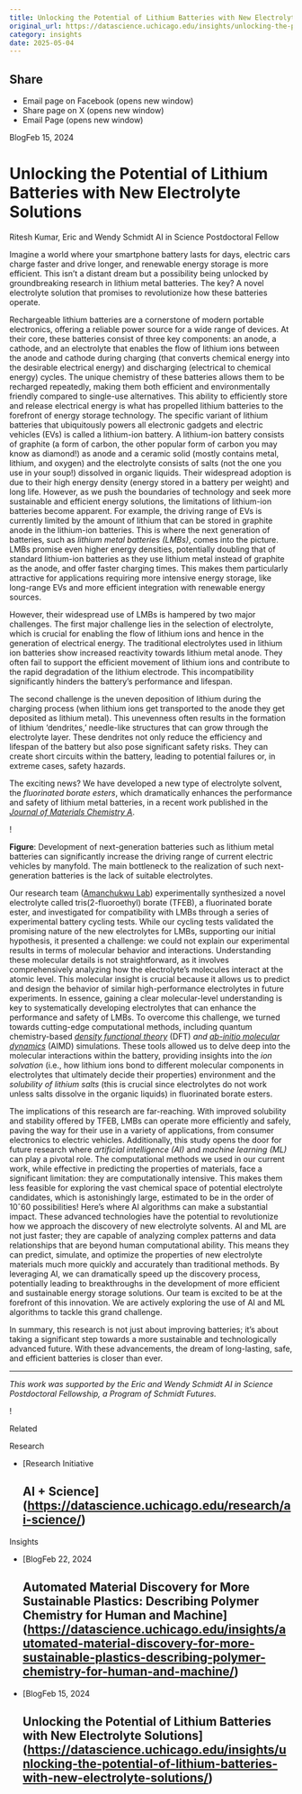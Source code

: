 ```yaml
---
title: Unlocking the Potential of Lithium Batteries with New Electrolyte Solutions – DSI
original_url: https://datascience.uchicago.edu/insights/unlocking-the-potential-of-lithium-batteries-with-new-electrolyte-solutions
category: insights
date: 2025-05-04
---
```


## Share

* Email page on Facebook (opens new window)
* Share page on X (opens new window)
* Email Page (opens new window)

<!-- Table-like structure detected -->

BlogFeb 15, 2024

# Unlocking the Potential of Lithium Batteries with New Electrolyte Solutions

Ritesh Kumar, Eric and Wendy Schmidt AI in Science Postdoctoral Fellow

Imagine a world where your smartphone battery lasts for days, electric cars charge faster and drive longer, and renewable energy storage is more efficient. This isn’t a distant dream but a possibility being unlocked by groundbreaking research in lithium metal batteries. The key? A novel electrolyte solution that promises to revolutionize how these batteries operate.

Rechargeable lithium batteries are a cornerstone of modern portable electronics, offering a reliable power source for a wide range of devices. At their core, these batteries consist of three key components: an anode, a cathode, and an electrolyte that enables the flow of lithium ions between the anode and cathode during charging (that converts chemical energy into the desirable electrical energy) and discharging (electrical to chemical energy) cycles. The unique chemistry of these batteries allows them to be recharged repeatedly, making them both efficient and environmentally friendly compared to single-use alternatives. This ability to efficiently store and release electrical energy is what has propelled lithium batteries to the forefront of energy storage technology. The specific variant of lithium batteries that ubiquitously powers all electronic gadgets and electric vehicles (EVs) is called a lithium-ion battery. A lithium-ion battery consists of graphite (a form of carbon, the other popular form of carbon you may know as diamond!) as anode and a ceramic solid (mostly contains metal, lithium, and oxygen) and the electrolyte consists of salts (not the one you use in your soup!) dissolved in organic liquids. Their widespread adoption is due to their high energy density (energy stored in a battery per weight) and long life. However, as we push the boundaries of technology and seek more sustainable and efficient energy solutions, the limitations of lithium-ion batteries become apparent. For example, the driving range of EVs is currently limited by the amount of lithium that can be stored in graphite anode in the lithium-ion batteries. This is where the next generation of batteries, such as *lithium metal batteries (LMBs)*, comes into the picture. LMBs promise even higher energy densities, potentially doubling that of standard lithium-ion batteries as they use lithium metal instead of graphite as the anode, and offer faster charging times. This makes them particularly attractive for applications requiring more intensive energy storage, like long-range EVs and more efficient integration with renewable energy sources.

However, their widespread use of LMBs is hampered by two major challenges. The first major challenge lies in the selection of electrolyte, which is crucial for enabling the flow of lithium ions and hence in the generation of electrical energy. The traditional electrolytes used in lithium ion batteries show increased reactivity towards lithium metal anode. They often fail to support the efficient movement of lithium ions and contribute to the rapid degradation of the lithium electrode. This incompatibility significantly hinders the battery’s performance and lifespan.

The second challenge is the uneven deposition of lithium during the charging process (when lithium ions get transported to the anode they get deposited as lithium metal). This unevenness often results in the formation of lithium ‘dendrites,’ needle-like structures that can grow through the electrolyte layer. These dendrites not only reduce the efficiency and lifespan of the battery but also pose significant safety risks. They can create short circuits within the battery, leading to potential failures or, in extreme cases, safety hazards.

The exciting news? We have developed a new type of electrolyte solvent, the *fluorinated borate esters*, which dramatically enhances the performance and safety of lithium metal batteries, in a recent work published in the *[Journal of Materials Chemistry A](https://doi.org/10.1039/d3ta06228g)*.

!

**Figure**: Development of next-generation batteries such as lithium metal batteries can significantly increase the driving range of current electric vehicles by manyfold. The main bottleneck to the realization of such next-generation batteries is the lack of suitable electrolytes.

Our research team ([Amanchukwu Lab](https://amanchukwu.uchicago.edu)) experimentally synthesized a novel electrolyte called tris(2-fluoroethyl) borate (TFEB), a fluorinated borate ester, and investigated for compatibility with LMBs through a series of experimental battery cycling tests. While our cycling tests validated the promising nature of the new electrolytes for LMBs, supporting our initial hypothesis, it presented a challenge: we could not explain our experimental results in terms of molecular behavior and interactions. Understanding these molecular details is not straightforward, as it involves comprehensively analyzing how the electrolyte’s molecules interact at the atomic level. This molecular insight is crucial because it allows us to predict and design the behavior of similar high-performance electrolytes in future experiments. In essence, gaining a clear molecular-level understanding is key to systematically developing electrolytes that can enhance the performance and safety of LMBs. To overcome this challenge, we turned towards cutting-edge computational methods, including quantum chemistry-based [*density functional theory*](https://en.wikipedia.org/wiki/Density_functional_theory) (DFT) *and [ab-initio molecular dynamics](https://doi.org/10.1021/acs.chemrev.1c00904)* (AIMD) simulations. These tools allowed us to delve deep into the molecular interactions within the battery, providing insights into the *ion solvation* (i.e., how lithium ions bond to different molecular components in electrolytes that ultimately decide their properties) environment and the *solubility of lithium salts* (this is crucial since electrolytes do not work unless salts dissolve in the organic liquids) in fluorinated borate esters.

The implications of this research are far-reaching. With improved solubility and stability offered by TFEB, LMBs can operate more efficiently and safely, paving the way for their use in a variety of applications, from consumer electronics to electric vehicles. Additionally, this study opens the door for future research where *artificial intelligence (AI)* and *machine learning (ML)* can play a pivotal role. The computational methods we used in our current work, while effective in predicting the properties of materials, face a significant limitation: they are computationally intensive. This makes them less feasible for exploring the vast chemical space of potential electrolyte candidates, which is astonishingly large, estimated to be in the order of 10ˆ60 possibilities! Here’s where AI algorithms can make a substantial impact. These advanced technologies have the potential to revolutionize how we approach the discovery of new electrolyte solvents. AI and ML are not just faster; they are capable of analyzing complex patterns and data relationships that are beyond human computational ability. This means they can predict, simulate, and optimize the properties of new electrolyte materials much more quickly and accurately than traditional methods. By leveraging AI, we can dramatically speed up the discovery process, potentially leading to breakthroughs in the development of more efficient and sustainable energy storage solutions. Our team is excited to be at the forefront of this innovation. We are actively exploring the use of AI and ML algorithms to tackle this grand challenge.

In summary, this research is not just about improving batteries; it’s about taking a significant step towards a more sustainable and technologically advanced future. With these advancements, the dream of long-lasting, safe, and efficient batteries is closer than ever.

---

*This work was *supported* by the Eric and Wendy Schmidt AI in Science Postdoctoral Fellowship, a Program of Schmidt Futures.*

!

Related

Research

* [Research Initiative

  ## AI + Science](https://datascience.uchicago.edu/research/ai-science/)

Insights

* [BlogFeb 22, 2024

  ## Automated Material Discovery for More Sustainable Plastics: Describing Polymer Chemistry for Human and Machine](https://datascience.uchicago.edu/insights/automated-material-discovery-for-more-sustainable-plastics-describing-polymer-chemistry-for-human-and-machine/)
* [BlogFeb 15, 2024

  ## Unlocking the Potential of Lithium Batteries with New Electrolyte Solutions](https://datascience.uchicago.edu/insights/unlocking-the-potential-of-lithium-batteries-with-new-electrolyte-solutions/)